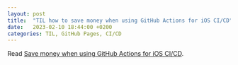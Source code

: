 ```yaml
---
layout: post
title:  "TIL how to save money when using GitHub Actions for iOS CI/CD"
date:   2023-02-10 18:44:00 +0200
categories: TIL, GitHub Pages, CI/CD
---
```

Read [Save money when using GitHub Actions for iOS CI/CD](https://blog.eidinger.info/save-money-when-using-github-actions-for-ios-cicd).

